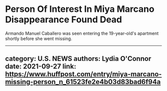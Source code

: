 # Person Of Interest In Miya Marcano Disappearance Found Dead

Armando Manuel Caballero was seen entering the 19-year-old's apartment shortly before she went missing.

---
category: U.S. NEWS
authors: Lydia O'Connor
date: 2021-09-27
link: https://www.huffpost.com/entry/miya-marcano-missing-person_n_61523fe2e4b03d83bad6f94a
---
